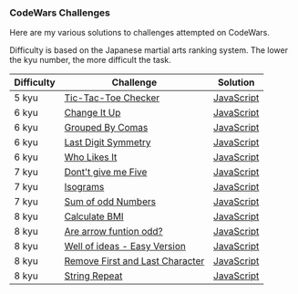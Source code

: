 ### CodeWars Challenges
Here are my various solutions to challenges attempted on CodeWars.

Difficulty is based on the Japanese martial arts ranking system. The lower the kyu number, the more difficult the task.

| Difficulty | Challenge                                | Solution                                 |
| ---------- | ---------------------------------------- | ---------------------------------------- |
| 5 kyu      | [Tic-Tac-Toe Checker ](https://www.codewars.com/kata/tic-tac-toe-checker/javascript) | [JavaScript](https://github.com/acgrdumlu/codewars-solutions/blob/master/5%20kyu/tic_tac_toe_checker.js) |
| 6 kyu      | [Change It Up ](https://www.codewars.com/kata/58039f8efca342e4f0000023) | [JavaScript](https://github.com/acgrdumlu/codewars-solutions/blob/master/6%20kyu/change_it_up.js) |
| 6 kyu      | [Grouped By Comas ](https://www.codewars.com/kata/5274e122fc75c0943d000148) | [JavaScript](https://github.com/acgrdumlu/codewars-solutions/blob/master/6%20kyu/grouped_by_comas.js) |
| 6 kyu      | [Last Digit Symmetry ](https://www.codewars.com/kata/59a9466f589d2af4c50001d8) | [JavaScript](https://github.com/acgrdumlu/codewars-solutions/blob/master/6%20kyu/last_digit_symmetry.js) |
| 6 kyu      | [Who Likes It ](https://www.codewars.com/kata/5266876b8f4bf2da9b000362) | [JavaScript](https://github.com/acgrdumlu/codewars-solutions/blob/master/6%20kyu/who_likes_it.js) |
| 7 kyu      | [Dont't give me Five ](https://www.codewars.com/kata/dont-give-me-five/javascript) | [JavaScript](https://github.com/acgrdumlu/codewars-solutions/blob/master/7%20kyu/dont_give_me_five.js) |
| 7 kyu      | [Isograms ](https://www.codewars.com/kata/isograms/javascript) | [JavaScript](https://github.com/acgrdumlu/codewars-solutions/blob/master/7%20kyu/isograms.js) |
| 7 kyu      | [Sum of odd Numbers ](https://www.codewars.com/kata/sum-of-odd-numbers/javascript) | [JavaScript](https://github.com/acgrdumlu/codewars-solutions/blob/master/7%20kyu/sum_of_odd_numbers.js) |
| 8 kyu      | [Calculate BMI ](https://www.codewars.com/kata/calculate-bmi) | [JavaScript](https://github.com/acgrdumlu/codewars-solutions/blob/master/8%20kyu/calculate_bmi.js) |
| 8 kyu      | [Are arrow funtion odd? ](https://www.codewars.com/kata/are-arrow-functions-odd) | [JavaScript](https://github.com/acgrdumlu/codewars-solutions/blob/master/8%20kyu/are_arrow_function_odd.js) |
| 8 kyu      | [Well of ideas - Easy Version ](https://www.codewars.com/kata/57f222ce69e09c3630000212) | [JavaScript](https://github.com/acgrdumlu/codewars-solutions/blob/master/8%20kyu/well_of_ideas.js) |
| 8 kyu      | [Remove First and Last Character ]() | [JavaScript]() |
| 8 kyu      | [String Repeat ]() | [JavaScript]() |




